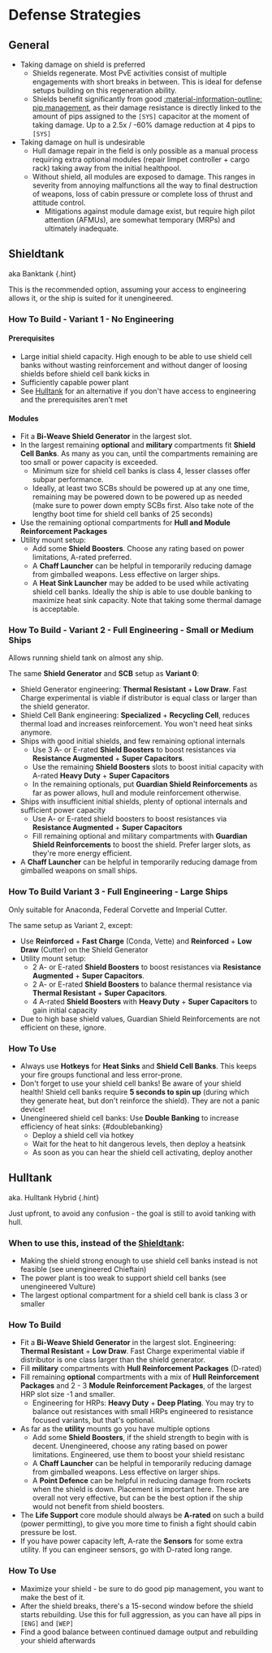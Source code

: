 # Defense Strategies

## General

* Taking damage on shield is preferred
    * Shields regenerate. Most PvE activities consist of multiple engagements with short breaks in between. This is ideal for defense setups building on this regeneration ability.
    * Shields benefit significantly from good [:material-information-outline: pip management](../tactics/pips.md), as their damage resistance is directly linked to the amount of pips assigned to the `[SYS]` capacitor at the moment of taking damage. Up to a 2.5x / -60% damage reduction at 4 pips to `[SYS]`
* Taking damage on hull is undesirable
    * Hull damage repair in the field is only possible as a manual process requiring extra optional modules (repair limpet controller + cargo rack) taking away from the initial healthpool.
    * Without shield, all modules are exposed to damage. This ranges in severity from annoying malfunctions all the way to final destruction of weapons, loss of cabin pressure or complete loss of thrust and attitude control.
        * Mitigations against module damage exist, but require high pilot attention (AFMUs), are somewhat temporary (MRPs) and ultimately inadequate.

## Shieldtank

aka Banktank
{.hint}

This is the recommended option, assuming your access to engineering allows it, or the ship is suited for it unengineered.

### How To Build - Variant 1 - No Engineering

#### Prerequisites

* Large initial shield capacity. High enough to be able to use shield cell banks without wasting reinforcement and without danger of loosing shields before shield cell bank kicks in
* Sufficiently capable power plant
* See [Hulltank](#hulltank) for an alternative if you don't have access to engineering and the prerequisites aren't met

#### Modules

* Fit a **Bi-Weave Shield Generator** in the largest slot.
* In the largest remaining **optional** and **military** compartments fit **Shield Cell Banks**. As many as you can, until the compartments remaining are too small or power capacity is exceeded.
    * Minimum size for shield cell banks is class 4, lesser classes offer subpar performance.
    * Ideally, at least two SCBs should be powered up at any one time, remaining may be powered down to be powered up as needed (make sure to power down empty SCBs first. Also take note of the lengthy boot time for shield cell banks of 25 seconds)
* Use the remaining optional compartments for **Hull and Module Reinforcement Packages**
* Utility mount setup:
    * Add some **Shield Boosters**. Choose any rating based on power limitations, A-rated preferred.
    * A **Chaff Launcher** can be helpful in temporarily reducing damage from gimballed weapons. Less effective on larger ships.
    * A **Heat Sink Launcher** may be added to be used while activating shield cell banks. Ideally the ship is able to use double banking to maximize heat sink capacity. Note that taking some thermal damage is acceptable.

### How To Build - Variant 2 - Full Engineering - Small or Medium Ships

Allows running shield tank on almost any ship.

The same **Shield Generator** and **SCB** setup as **Variant 0**:

* Shield Generator engineering: **Thermal Resistant** + **Low Draw**. Fast Charge experimental is viable if distributor is equal class or larger than the shield generator.
* Shield Cell Bank engineering: **Specialized** + **Recycling Cell**, reduces thermal load and increases reinforcement. You won't need heat sinks anymore.
* Ships with good initial shields, and few remaining optional internals
    * Use 3 A- or E-rated **Shield Boosters** to boost resistances via **Resistance Augmented** + **Super Capacitors**.
    * Use the remaining **Shield Boosters** slots to boost initial capacity with A-rated **Heavy Duty** + **Super Capacitors**
    * In the remaining optionals, put **Guardian Shield Reinforcements** as far as power allows, hull and module reinforcement otherwise.
* Ships with insufficient initial shields, plenty of optional internals and sufficient power capacity
    * Use A- or E-rated shield boosters to boost resistances via **Resistance Augmented** + **Super Capacitors**
    * Fill remaining optional and military compartments with **Guardian Shield Reinforcements** to boost the shield. Prefer larger slots, as they're more energy efficient.
* A **Chaff Launcher** can be helpful in temporarily reducing damage from gimballed weapons on small ships.

### How To Build Variant 3 - Full Engineering - Large Ships

Only suitable for Anaconda, Federal Corvette and Imperial Cutter.

The same setup as Variant 2, except:

* Use **Reinforced** + **Fast Charge** (Conda, Vette) and **Reinforced** + **Low Draw** (Cutter) on the Shield Generator
* Utility mount setup:
    * 2 A- or E-rated **Shield Boosters** to boost resistances via **Resistance Augmented** + **Super Capacitors**.
    * 2 A- or E-rated **Shield Boosters** to balance thermal resistance via **Thermal Resistant** + **Super Capacitors**.
    * 4 A-rated **Shield Boosters** with **Heavy Duty** + **Super Capacitors** to gain initial capacity
* Due to high base shield values, Guardian Shield Reinforcements are not efficient on these, ignore.

### How To Use

* Always use **Hotkeys** for **Heat Sinks** and **Shield Cell Banks**. This keeps your fire groups functional and less error-prone.
* Don't forget to use your shield cell banks! Be aware of your shield health! Shield cell banks require **5 seconds to spin up** (during which they generate heat, but don't reinforce the shield). They are not a panic device!
* Unengineered shield cell banks: Use **Double Banking** to increase efficiency of heat sinks: 
    {#doublebanking}
    * Deploy a shield cell via hotkey
    * Wait for the heat to hit dangerous levels, then deploy a heatsink
    * As soon as you can hear the shield cell activating, deploy another

## Hulltank

aka. Hulltank Hybrid
{.hint}

Just upfront, to avoid any confusion - the goal is still to avoid tanking with hull.

### When to use this, instead of the [Shieldtank](#shieldtank):

* Making the shield strong enough to use shield cell banks instead is not feasible (see unengineered Chieftain)
* The power plant is too weak to support shield cell banks (see unengineered Vulture)
* The largest optional compartment for a shield cell bank is class 3 or smaller

### How To Build

* Fit a **Bi-Weave Shield Generator** in the largest slot. Engineering: **Thermal Resistant** + **Low Draw**. Fast Charge experimental viable if distributor is one class larger than the shield generator.
* Fill **military** compartments with **Hull Reinforcement Packages** (D-rated)
* Fill remaining **optional** compartments with a mix of **Hull Reinforcement Packages** and 2 - 3 **Module Reinforcement Packages**, of the largest HRP slot size -1 and smaller.
    * Engineering for HRPs: **Heavy Duty** + **Deep Plating**. You may try to balance out resistances with small HRPs engineered to resistance focused variants, but that's optional.
* As far as the **utility** mounts go you have multiple options
    * Add some **Shield Boosters**, if the shield strength to begin with is decent. Unengineered, choose any rating based on power limitations. Engineered, use them to boost your shield resistanc
    * A **Chaff Launcher** can be helpful in temporarily reducing damage from gimballed weapons. Less effective on larger ships.
    * A **Point Defence** can be helpful in reducing damage from rockets when the shield is down. Placement is important here. These are overall not very effective, but can be the best option if the ship would not benefit from shield boosters.
* The **Life Support** core module should always be **A-rated** on such a build (power permitting), to give you more time to finish a fight should cabin pressure be lost.
* If you have power capacity left, A-rate the **Sensors** for some extra utility. If you can engineer sensors, go with D-rated long range.

### How To Use

* Maximize your shield - be sure to do good pip management, you want to make the best of it.
* After the shield breaks, there's a 15-second window before the shield starts rebuilding. Use this for full aggression, as you can have all pips in `[ENG]` and `[WEP]`
* Find a good balance between continued damage output and rebuilding your shield afterwards
